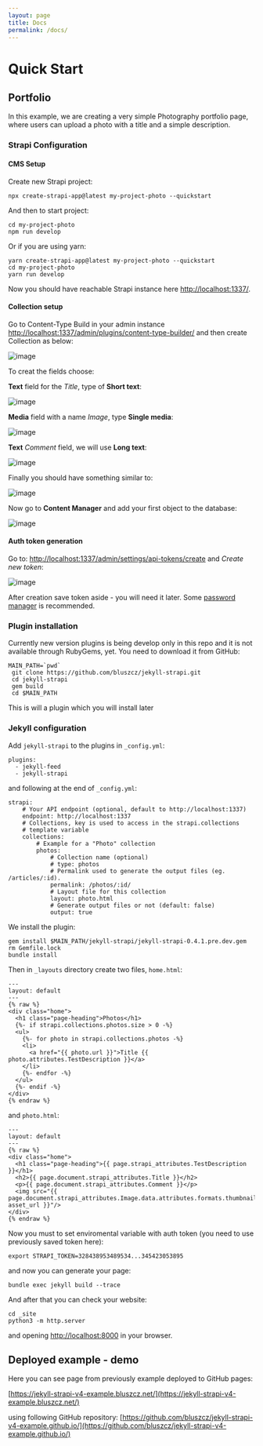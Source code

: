 ```yaml
---
layout: page
title: Docs
permalink: /docs/
---
```


# Quick Start

## Portfolio

In this example, we are creating a very simple Photography portfolio page, where users can upload a photo with a title and a simple description.

### Strapi Configuration

#### CMS Setup

Create new Strapi project:

```
npx create-strapi-app@latest my-project-photo --quickstart
```

And then to start project:

```
cd my-project-photo
npm run develop
```

Or if you are using yarn:
```
yarn create-strapi-app@latest my-project-photo --quickstart
cd my-project-photo
yarn run develop
```

Now you should have reachable Strapi instance here [http://localhost:1337/](http://localhost:1337/).


#### Collection setup

Go to Content-Type Build in your admin instance [http://localhost:1337/admin/plugins/content-type-builder/](http://localhost:1337/admin/plugins/content-type-builder/) and then create Collection as below:

![image](/assets/images/s-01.jpg)

To creat the fields choose:

**Text** field for the *Title*, type of **Short text**: 


![image](/assets/images/s-02.jpg)

**Media** field with a name *Image*, type **Single media**:

![image](/assets/images/s-03.jpg)

**Text** *Comment* field, we will use **Long text**:

![image](/assets/images/s-04.jpg)

Finally you should have something similar to:

![image](/assets/images/s-00.jpg)


Now go to **Content Manager** and add your first object to the database:

![image](/assets/images/s-07.jpg)

#### Auth token generation

Go to: [http://localhost:1337/admin/settings/api-tokens/create](http://localhost:1337/admin/settings/api-tokens/create) and *Create new token*:

![image](/assets/images/s-05.jpg)

After creation save token aside - you will need it later. Some [password manager](https://github.com/keepassxreboot/keepassxc/) is recommended.

### Plugin installation

Currently new version plugins is being develop only in this repo and it is not available through RubyGems, yet. You need to download it from GitHub:

```
MAIN_PATH=`pwd`
 git clone https://github.com/bluszcz/jekyll-strapi.git
 cd jekyll-strapi
 gem build
 cd $MAIN_PATH
 ```

This is will a plugin which you will install later 

### Jekyll configuration

Add `jekyll-strapi` to the plugins in `_config.yml`:

```
plugins:
  - jekyll-feed
  - jekyll-strapi
```

and following at the end of `_config.yml`:

```
strapi:
    # Your API endpoint (optional, default to http://localhost:1337)
    endpoint: http://localhost:1337
    # Collections, key is used to access in the strapi.collections
    # template variable
    collections:
        # Example for a "Photo" collection
        photos:
            # Collection name (optional)
            # type: photos
            # Permalink used to generate the output files (eg. /articles/:id).
            permalink: /photos/:id/
            # Layout file for this collection
            layout: photo.html
            # Generate output files or not (default: false)
            output: true
```

We install the plugin:

```
gem install $MAIN_PATH/jekyll-strapi/jekyll-strapi-0.4.1.pre.dev.gem
rm Gemfile.lock
bundle install
```

Then in `_layouts` directory create two files, `home.html`:

```
---
layout: default
---
{% raw %}
<div class="home">
  <h1 class="page-heading">Photos</h1>
  {%- if strapi.collections.photos.size > 0 -%}
  <ul>
    {%- for photo in strapi.collections.photos -%}
    <li>
      <a href="{{ photo.url }}">Title {{ photo.attributes.TestDescription }}</a>
    </li>
    {%- endfor -%}
  </ul>
  {%- endif -%}
</div>
{% endraw %}
```

and `photo.html`:

```
---
layout: default
---
{% raw %}
<div class="home">
  <h1 class="page-heading">{{ page.strapi_attributes.TestDescription }}</h1>
  <h2>{{ page.document.strapi_attributes.Title }}</h2>
  <p>{{ page.document.strapi_attributes.Comment }}</p>
  <img src="{{ page.document.strapi_attributes.Image.data.attributes.formats.thumbnail| asset_url }}"/>
</div>
{% endraw %}

```

Now you must to set enviromental variable with auth token (you need to use previously saved token here):

```
export STRAPI_TOKEN=328438953489534...345423053895 
```

and now you can generate your page:

```
bundle exec jekyll build --trace
```

And after that you can check your website:

```
cd _site
python3 -m http.server
```

and opening [http://localhost:8000](http://localhost:8000) in your browser.

## Deployed example - demo

Here you can see page from previously example deployed to GitHub pages:

[https://jekyll-strapi-v4-example.bluszcz.net/](https://jekyll-strapi-v4-example.bluszcz.net/)

using following GitHub repository: [https://github.com/bluszcz/jekyll-strapi-v4-example.github.io/](https://github.com/bluszcz/jekyll-strapi-v4-example.github.io/)